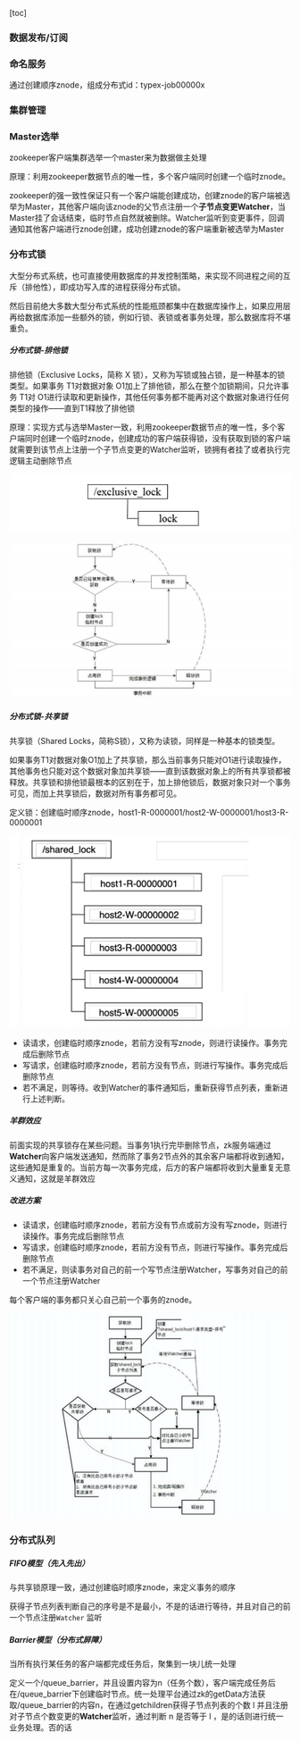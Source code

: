 [toc]

### 数据发布/订阅

### 命名服务

通过创建顺序znode，组成分布式id：typex-job00000x

### 集群管理

### Master选举

zookeeper客户端集群选举一个master来为数据做主处理

原理：利用zookeeper数据节点的唯一性，多个客户端同时创建一个临时znode。

zookeeper的强一致性保证只有一个客户端能创建成功，创建znode的客户端被选举为Master，其他客户端向该znode的父节点注册一个**子节点变更Watcher**，当Master挂了会话结束，临时节点自然就被删除。Watcher监听到变更事件，回调通知其他客户端进行znode创建，成功创建znode的客户端重新被选举为Master

### 分布式锁

大型分布式系统，也可直接使用数据库的并发控制策略，来实现不同进程之间的互斥（排他性），即成功写入库的进程获得分布式锁。

然后目前绝大多数大型分布式系统的性能瓶颈都集中在数据库操作上，如果应用层再给数据库添加一些额外的锁，例如行锁、表锁或者事务处理，那么数据库将不堪重负。

##### 分布式锁-排他锁

排他锁（Exclusive Locks，简称 X 锁），⼜称为写锁或独占锁，是⼀种基本的锁类型。如果事务 T1对数据对象 O1加上了排他锁，那么在整个加锁期间，只允许事务 T1对 O1进⾏读取和更新操作，其他任何事务都不能再对这个数据对象进⾏任何类型的操作——直到T1释放了排他锁

原理：实现方式与选举Master一致，利用zookeeper数据节点的唯一性，多个客户端同时创建一个临时znode，创建成功的客户端获得锁，没有获取到锁的客户端就需要到该节点上注册⼀个⼦节点变更的Watcher监听，锁拥有者挂了或者执行完逻辑主动删除节点

![image-20210824162107524](images/image-20210824162107524.png)

![image-20210824162122271](images/image-20210824162122271.png)

##### 分布式锁-共享锁

共享锁（Shared Locks，简称S锁），⼜称为读锁，同样是⼀种基本的锁类型。

如果事务T1对数据对象O1加上了共享锁，那么当前事务只能对O1进⾏读取操作，其他事务也只能对这个数据对象加共享锁——直到该数据对象上的所有共享锁都被释放。共享锁和排他锁最根本的区别在于，加上排他锁后，数据对象只对⼀个事务可⻅，⽽加上共享锁后，数据对所有事务都可⻅。

定义锁：创建临时顺序znode，host1-R-0000001/host2-W-0000001/host3-R-0000001

![image-20210824162159693](images/image-20210824162159693.png)

- 读请求，创建临时顺序znode，若前方没有写znode，则进行读操作。事务完成后删除节点
- 写请求，创建临时顺序znode，若前方没有节点，则进行写操作。事务完成后删除节点
- 若不满足，则等待。收到Watcher的事件通知后，重新获得节点列表，重新进行上述判断。

##### 羊群效应

前面实现的共享锁存在某些问题。当事务1执行完毕删除节点，zk服务端通过**Watcher**向客户端发送通知，然而除了事务2节点外的其余客户端都将收到通知，这些通知是重复的。当前方每一次事务完成，后方的客户端都将收到大量重复无意义通知，这就是羊群效应

##### 改进方案

- 读请求，创建临时顺序znode，若前方没有节点或前方没有写znode，则进行读操作。事务完成后删除节点
- 写请求，创建临时顺序znode，若前方没有节点，则进行写操作。事务完成后删除节点
- 若不满足，则读事务对自己的前一个写节点注册Watcher，写事务对自己的前一个节点注册Watcher

每个客户端的事务都只关心自己前一个事务的znode。

![image-20210824161454261](images/image-20210824161454261.png)

### 分布式队列

##### FIFO模型（先入先出）

与共享锁原理一致，通过创建临时顺序znode，来定义事务的顺序

获得子节点列表判断自己的序号是不是最小，不是的话进行等待，并且对自己的前一个节点注册`Watcher` 监听

##### Barrier模型（分布式屏障）

当所有执行某任务的客户端都完成任务后，聚集到一块儿统一处理

定义一个/queue_barrier，并且设置内容为n（任务个数），客户端完成任务后在/queue_barrier下创建临时节点。统一处理平台通过zk的getData方法获取/queue_barrier的内容n，在通过getchildren获得子节点列表的个数 l 并且注册对子节点个数变更的**Watcher**监听，通过判断 n 是否等于 l ，是的话则进行统一业务处理。否的话
